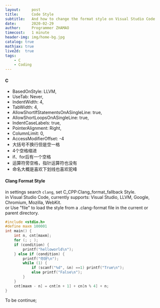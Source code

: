 ```yaml
---
layout:     post
title:      Code Style
subtitle:   And how to change the format style on Visual Studio Code
date:       2020-02-29
author:     Programmer ZHAMAO
timecost:   1 minute
header-img: img/home-bg.jpg
catalog: true
mathjax: true
live2d:  true
tags:
    - C
    - Coding
---
```


#### C
- BasedOnStyle: LLVM,
- UseTab: Never,
- IndentWidth: 4,
- TabWidth: 4,
- AllowShortIfStatementsOnASingleLine: true,
- AllowShortLoopsOnASingleLine: true,
- IndentCaseLabels: true,
- PointerAlignment: Right,
- ColumnLimit: 0,
- AccessModifierOffset: -4
- 大括号不换行但是空一格
- 4个空格缩进
- if、for后有一个空格
- 运算符旁空格，指针运算符也没有
- 命名大概是喜欢下划线也喜欢驼峰

#### Clang Format Style

in settings search `clang`, set C_CPP:Clang_format_fallback Style.  
in Visual Studio Code, currently supports: Visual Studio, LLVM, Google, Chromium, Mozilla, WebKit.   
or Use "file" to load the style from a .clang-format file in the current or parent directory.


```c
#include <stdio.h>
#define maxm 100001
int main() {
    int n, cnt[maxm];
    for (; ; );
    if (condition) {
        printf("helloworld\n");
    } else if (condition) {
        printf("你好\n");
        while (1) {
            if (scanf("%d", &n) ==1) printf("True\n");
            else printf("False\n");
        }
    }
    cnt[maxm - n] = cnt[n + 1] + cn[n % 4] + n;
}
```


To be continue;